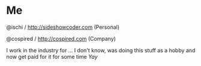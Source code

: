 Me
==
@ischi / http://sideshowcoder.com (Personal)

@cospired / http://cospired.com (Company)

I work in the industry for ... 
I don't know, was doing this stuff as a hobby and 
now get paid for it for some time *Yay*
